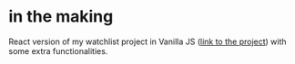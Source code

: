 # in the making

React version of my watchlist project in Vanilla JS ([link to the project](https://github.com/agnkos/watchlist)) with some extra functionalities.

